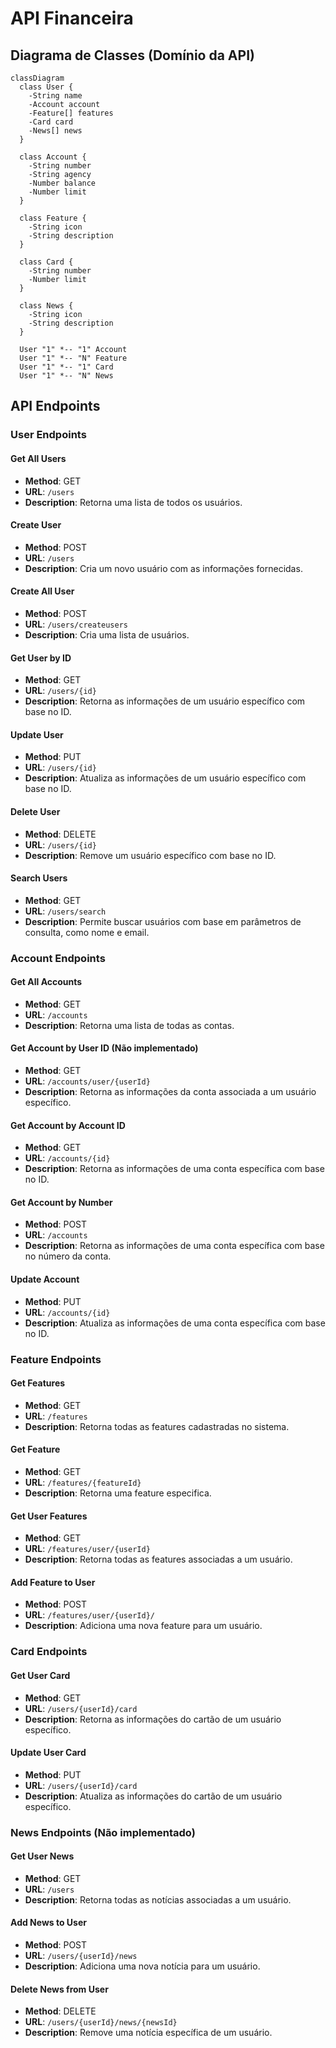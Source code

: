 # API Financeira

## Diagrama de Classes (Domínio da API)
  ```mermaid
  classDiagram
    class User {
      -String name
      -Account account
      -Feature[] features
      -Card card
      -News[] news
    }

    class Account {
      -String number
      -String agency
      -Number balance
      -Number limit
    }

    class Feature {
      -String icon
      -String description
    }

    class Card {
      -String number
      -Number limit
    }

    class News {
      -String icon
      -String description
    }

    User "1" *-- "1" Account
    User "1" *-- "N" Feature
    User "1" *-- "1" Card
    User "1" *-- "N" News
  ```

## API Endpoints

### User Endpoints

  #### Get All Users
  - **Method**: GET
  - **URL**: `/users`
  - **Description**: Retorna uma lista de todos os usuários.

  #### Create User
  - **Method**: POST
  - **URL**: `/users`
  - **Description**: Cria um novo usuário com as informações fornecidas.

  #### Create All User
  - **Method**: POST
  - **URL**: `/users/createusers`
  - **Description**: Cria uma lista de usuários.

  #### Get User by ID
  - **Method**: GET
  - **URL**: `/users/{id}`
  - **Description**: Retorna as informações de um usuário específico com base no ID.

  #### Update User 
  - **Method**: PUT
  - **URL**: `/users/{id}`
  - **Description**: Atualiza as informações de um usuário específico com base no ID.

  #### Delete User
  - **Method**: DELETE
  - **URL**: `/users/{id}`
  - **Description**: Remove um usuário específico com base no ID.

  #### Search Users
  - **Method**: GET
  - **URL**: `/users/search`
  - **Description**: Permite buscar usuários com base em parâmetros de consulta, como nome e email.

### Account Endpoints
  #### Get All Accounts
  - **Method**: GET
  - **URL**: `/accounts`
  - **Description**: Retorna uma lista de todas as contas.

  #### Get Account by User ID (Não implementado)
  - **Method**: GET
  - **URL**: `/accounts/user/{userId}`
  - **Description**: Retorna as informações da conta associada a um usuário específico.

  #### Get Account by Account ID
  - **Method**: GET
  - **URL**: `/accounts/{id}`
  - **Description**: Retorna as informações de uma conta específica com base no ID.

  #### Get Account by Number
  - **Method**: POST
  - **URL**: `/accounts`
  - **Description**: Retorna as informações de uma conta específica com base no número da conta.

  #### Update Account
  - **Method**: PUT
  - **URL**: `/accounts/{id}`
  - **Description**: Atualiza as informações de uma conta específica com base no ID.

### Feature Endpoints

  #### Get Features
  - **Method**: GET
  - **URL**: `/features`
  - **Description**: Retorna todas as features cadastradas no sistema.

  #### Get Feature
  - **Method**: GET
  - **URL**: `/features/{featureId}`
  - **Description**: Retorna uma feature especifica.

  #### Get User Features
  - **Method**: GET
  - **URL**: `/features/user/{userId}`
  - **Description**: Retorna todas as features associadas a um usuário.

  #### Add Feature to User
  - **Method**: POST
  - **URL**: `/features/user/{userId}/`
  - **Description**: Adiciona uma nova feature para um usuário.

### Card Endpoints

  #### Get User Card
  - **Method**: GET
  - **URL**: `/users/{userId}/card`
  - **Description**: Retorna as informações do cartão de um usuário específico.

  #### Update User Card
  - **Method**: PUT
  - **URL**: `/users/{userId}/card`
  - **Description**: Atualiza as informações do cartão de um usuário específico.

### News Endpoints (Não implementado)

  #### Get User News
  - **Method**: GET
  - **URL**: `/users`
  - **Description**: Retorna todas as notícias associadas a um usuário.

  #### Add News to User
  - **Method**: POST
  - **URL**: `/users/{userId}/news`
  - **Description**: Adiciona uma nova notícia para um usuário.

  #### Delete News from User
  - **Method**: DELETE
  - **URL**: `/users/{userId}/news/{newsId}`
  - **Description**: Remove uma notícia específica de um usuário.
